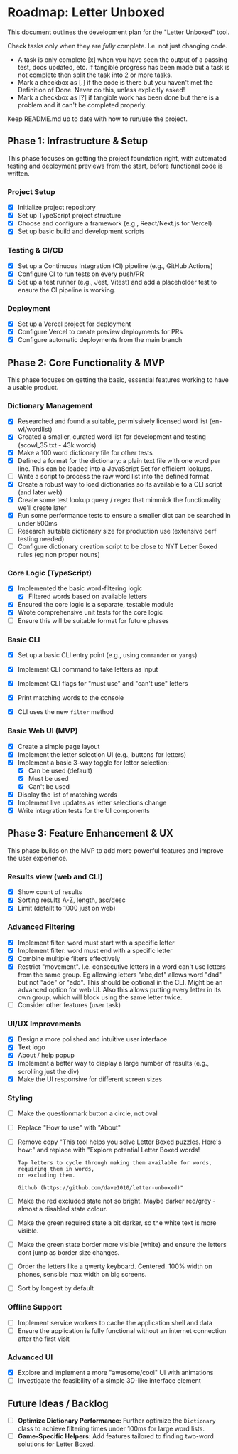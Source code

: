 # Roadmap: Letter Unboxed

This document outlines the development plan for the "Letter Unboxed" tool.

Check tasks only when they are *fully* complete. I.e. not just changing code.

- A task is only complete [x] when you have seen the output of a passing test, docs updated, etc.
  If tangible progress has been made but a task is not complete then split the task into 2 or more tasks.
- Mark a checkbox as [.] if the code is there but you haven't met the Definition of Done.
  Never do this, unless explicitly asked!
- Mark a checkbox as [?] if tangible work has been done but there is a problem and
  it can't be completed properly.

Keep README.md up to date with how to run/use the project.

## Phase 1: Infrastructure & Setup

This phase focuses on getting the project foundation right, with automated testing and deployment previews from the start, before functional code is written.

### Project Setup
- [x] Initialize project repository
- [x] Set up TypeScript project structure
- [x] Choose and configure a framework (e.g., React/Next.js for Vercel)
- [x] Set up basic build and development scripts

### Testing & CI/CD
- [x] Set up a Continuous Integration (CI) pipeline (e.g., GitHub Actions)
- [x] Configure CI to run tests on every push/PR
- [x] Set up a test runner (e.g., Jest, Vitest) and add a placeholder test to ensure the CI pipeline is working.

### Deployment
- [x] Set up a Vercel project for deployment
- [x] Configure Vercel to create preview deployments for PRs
- [x] Configure automatic deployments from the main branch

## Phase 2: Core Functionality & MVP

This phase focuses on getting the basic, essential features working to have a usable product.

### Dictionary Management
- [x] Researched and found a suitable, permissively licensed word list (en-wl/wordlist)
- [x] Created a smaller, curated word list for development and testing (scowl_35.txt - 43k words)
- [x] Make a 100 word dictionary file for other tests
- [x] Defined a format for the dictionary: a plain text file with one word per line. This can be loaded into a JavaScript Set for efficient lookups.
- [ ] Write a script to process the raw word list into the defined format
- [x] Create a robust way to load dictionaries so its available to a CLI script (and later web)
- [x] Create some test lookup query / regex that mimmick the functionality we'll create later
- [x] Run some performance tests to ensure a smaller dict can be searched in under 500ms
- [ ] Research suitable dictionary size for production use (extensive perf testing needed)
- [ ] Configure dictionary creation script to be close to NYT Letter Boxed rules (eg non proper nouns)

### Core Logic (TypeScript)
- [x] Implemented the basic word-filtering logic
    - [x] Filtered words based on available letters
- [x] Ensured the core logic is a separate, testable module
- [x] Wrote comprehensive unit tests for the core logic
- [ ] Ensure this will be suitable format for future phases

### Basic CLI
- [x] Set up a basic CLI entry point (e.g., using `commander` or `yargs`)
- [x] Implement CLI command to take letters as input
- [x] Implement CLI flags for "must use" and "can't use" letters
- [x] Print matching words to the console
- [x] CLI uses the new `filter` method


### Basic Web UI (MVP)
- [x] Create a simple page layout
- [x] Implement the letter selection UI (e.g., buttons for letters)
- [x] Implement a basic 3-way toggle for letter selection:
    - [x] Can be used (default)
    - [x] Must be used
    - [x] Can't be used
- [x] Display the list of matching words
- [x] Implement live updates as letter selections change
- [x] Write integration tests for the UI components

## Phase 3: Feature Enhancement & UX

This phase builds on the MVP to add more powerful features and improve the user experience.

### Results view (web and CLI)

- [x] Show count of results
- [x] Sorting results A-Z, length, asc/desc
- [x] Limit (defailt to 1000 just on web)

### Advanced Filtering
- [x] Implement filter: word must start with a specific letter
- [x] Implement filter: word must end with a specific letter
- [x] Combine multiple filters effectively
- [x] Restrict "movement". I.e. consecutive letters in a word can't use letters from the same group.
      Eg allowing letters "abc,def" allows word "dad" but not "ade" or "add".
      This should be optional in the CLI. Might be an advanced option for web UI.
      Also this allows putting every letter in its own group, which will block using the same letter twice.
- [ ] Consider other features (user task)

### UI/UX Improvements
- [x] Design a more polished and intuitive user interface
- [x] Text logo
- [x] About / help popup
- [x] Implement a better way to display a large number of results (e.g., scrolling just the div)
- [x] Make the UI responsive for different screen sizes

### Styling
- [ ] Make the questionmark button a circle, not oval
- [ ] Replace "How to use" with "About"
- [ ] Remove copy "This tool helps you solve Letter Boxed puzzles. Here's how:" and replace with
      "Explore potential Letter Boxed words!

      Tap letters to cycle through making them available for words, requiring them in words,
      or excluding them.
      
      Github (https://github.com/dave1010/letter-unboxed)"
- [ ] Make the red excluded state not so bright. Maybe darker red/grey - almost a disabled state colour.
- [ ] Make the green required state a bit darker, so the white text is more visible.
- [ ] Make the green state border more visible (white) and ensure the letters dont jump as border size changes.
- [ ] Order the letters like a qwerty keyboard. Centered. 100% width on phones, sensible max width on big screens.
- [ ] Sort by longest by default

### Offline Support
- [ ] Implement service workers to cache the application shell and data
- [ ] Ensure the application is fully functional without an internet connection after the first visit

### Advanced UI
- [x] Explore and implement a more "awesome/cool" UI with animations
- [ ] Investigate the feasibility of a simple 3D-like interface element

## Future Ideas / Backlog

- [ ] **Optimize Dictionary Performance:** Further optimize the `Dictionary` class to achieve filtering times under 100ms for large word lists.
- [ ] **Game-Specific Helpers:** Add features tailored to finding two-word solutions for Letter Boxed.
